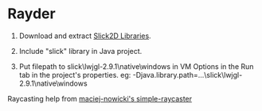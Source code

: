 # Rayder

1. Download and extract [Slick2D Libraries](https://slick.ninjacave.com/).

2. Include "slick" library in Java project.

3. Put filepath to slick\lwjgl-2.9.1\native\windows in VM Options in the Run tab in the project's properties.
eg: -Djava.library.path=...\slick\lwjgl-2.9.1\native\windows

Raycasting help from [maciej-nowicki's simple-raycaster](https://github.com/maciej-nowicki/simple-raycaster)
